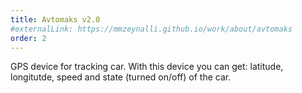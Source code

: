 ```yaml
---
title: Avtomaks v2.0
#externalLink: https://mmzeynalli.github.io/work/about/avtomaks
order: 2
---
```


GPS device for tracking car. With this device you can get: latitude, longitutde, speed and state (turned on/off) of the car.